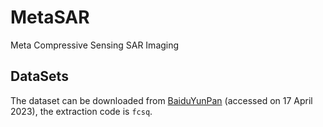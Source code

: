 # MetaSAR

Meta Compressive Sensing SAR Imaging


## DataSets

The dataset can be downloaded from [BaiduYunPan](https://pan.baidu.com/s/17RWqZBPbPBSaEO1yjYTCXg) (accessed on 17 April 2023), the extraction code is ``fcsq``.


